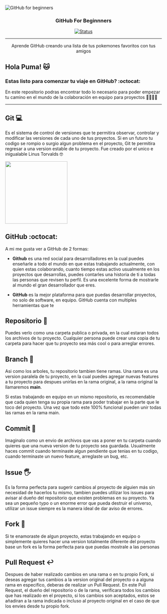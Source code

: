 ![GitHub for beginners](https://user-images.githubusercontent.com/57787993/132023728-f6ab9f8d-fd74-48d5-9be3-e3a56683dd69.png)
<h3 align="center">GitHub For Beginnners</h3>

<div align="center">
 
  [![Status](https://img.shields.io/badge/status-active-success.svg)]()
 
</div>

---
<p align="center">
  Aprende GitHub creando una lista de tus pokemones favoritos con tus amigos
</p>

## Hola Puma! 🐱
### Estas listo para comenzar tu viaje en GitHub? :octocat:
En este repositorio podras encontrar todo lo necesario para poder empezar tu camino en el mundo de la colaboración en equipo para proyectos 👨‍💻👩‍💻

---
## Git 💻
Es el sistema de control de versiones que te permitira observar, controlar y modificar las versiones de cada uno de tus proyectos. Si en un futuro tu codigo se rompio o surgio algun problema en el proyecto, Git te permitira regresar a una version estable de tu proyecto. Fue creado por el unico e inigualable Linus Torvalds 🤓

<img src="https://www.profesionalreview.com/wp-content/uploads/2020/05/Linus-Torvalds-deja-Intel-y-adopta-un-Threadripper-de-32-n%C3%BAcleos-en-su-PC.jpg" width="200px"/>

## GitHub :octocat:
A mi me gusta ver a GitHub de 2 formas: 
-  **Github** es una red social para desarrolladores en la cual puedes enseñarle a todo el mundo en que estas trabajando actualmente, con quien estas colaborando, cuanto tiempo estas activo usualmente en los proyectos que desarrollas, puedes contarles una historia de ti a todas las personas que revisen tu perfil. Es una excelente forma de mostrarle al mundo el gran desarrollador que eres.

- **GitHub** es la mejor plataforma para que puedas desarrollar proyectos, no solo de software, en equipo. GitHub cuenta con multiples herramientas que te 

## Repositorio 📁
Puedes verlo como una carpeta publica o privada, en la cual estaran todos los archivos de tu proyecto. Cualquier persona puede crear una copia de tu carpeta para hacer que tu proyecto sea más cool o para arreglar errores.

## Branch 🌿

Asi como los arboles, tu repositorio tambien tiene ramas. Una rama es una version paralela de tu proyecto, en la cual puedes agregar nuevas features a tu proyecto para despues unirlas en la rama original, a la rama original la llamaremos **main**. 

Si estas trabajando en equipo en un mismo repositorio, es recomendable que cada quien tenga su propia rama para poder trabajar en la parte que le toco del proyecto. Una vez que todo este 100% funcional pueden unir todas las ramas en la rama main.

## Commit 📩
Imaginalo como un envio de archivos que vas a poner en tu carpeta cuando quieres que una nueva version de tu proyecto sea guardada. Usualmente haces commit cuando terminaste algun pendiente que tenias en tu codigo, cuando terminaste un nuevo feature, arreglaste un bug, etc. 

## Issue 🖐
Es la forma perfecta para sugerir cambios al proyecto de alguien más sin necesidad de hacerlos tu mismo, tambien puedes utilizar los issues para avisar al dueño del repositorio que existen problemas en su proyecto. Ya sea un pequeño typo o un enorme error que pueda destruir el universo, utilizar un issue siempre es la manera ideal de dar aviso de errores.

## Fork 🍴
Si te enamoraste de algun proyecto, estas trabajando en equipo o simplemente quieres hacer una version totalmente diferente del proyecto base un fork es la forma perfecta para que puedas mostrale a las personas

## Pull Request ↩
Despues de haber realizado cambios en una rama o en tu propio Fork, si deseas agregar tus cambios a la version original del proyecto o a alguna rama en especifico, deberas de realizar un Pull Request. En este Pull Request, el dueño del repositorio o de la rama, verificara todos los cambios que has realizado en el proyecto, si los cambios son aceptados, estos se añadiran a la rama indicada o incluso al proyecto original en el caso de que los envies desde tu propio fork. 

